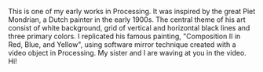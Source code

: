
This is one of my early works in Processing. It was inspired by the great Piet Mondrian, a Dutch painter in the early 1900s. The central theme of his art consist of white background, grid of vertical and horizontal black lines and three primary colors. I replicated his famous painting, "Composition II in Red, Blue, and Yellow", using software mirror technique created with a video object in Processing. My sister and I are waving at you in the video. Hi!
